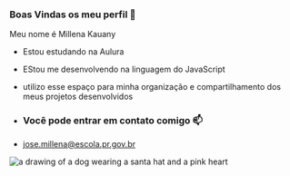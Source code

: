 ### Boas Vindas os meu perfil 🖤

Meu nome é Millena Kauany
- Estou estudando na Aulura
- EStou me desenvolvendo na linguagem do JavaScript
- utilizo esse espaço para minha organização e compartilhamento dos meus projetos desenvolvidos


- ### Você pode entrar em contato comigo 📫

- jose.millena@escola.pr.gov.br


<img src="https://media.tenor.com/FDk5XJ4zSZQAAAAM/kawaii-love.gif" alt="a drawing of a dog wearing a santa hat and a pink heart"/>
